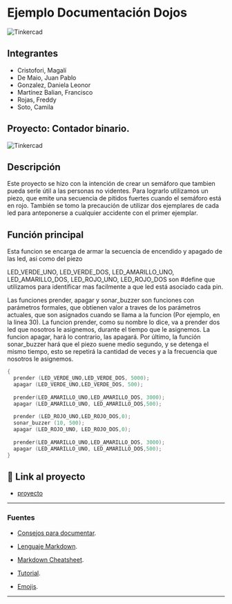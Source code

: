 # Ejemplo Documentación Dojos
![Tinkercad](./img/ArduinoTinkercad.jpg)


## Integrantes
- Cristofori, Magalí
- De Maio, Juan Pablo
- Gonzalez, Daniela Leonor
- Martínez Balian, Francisco
- Rojas, Freddy
- Soto, Camila


## Proyecto: Contador binario.
![Tinkercad](./img/SemaforoParaCiegos.png)


## Descripción
Este proyecto se hizo con la intención de crear un semáforo que tambien pueda serle útil a las personas no videntes. Para lograrlo utilizamos un piezo, que emite una secuencia de pitidos fuertes cuando el semáforo está en rojo. También se tomo la precaución de utilizar dos ejemplares de cada led para anteponerse a cualquier accidente con el primer ejemplar.  

## Función principal
Esta funcion se encarga de armar la secuencia de encendido y apagado de las led, asi como del piezo

LED_VERDE_UNO, LED_VERDE_DOS, LED_AMARILLO_UNO, LED_AMARILLO_DOS, LED_ROJO_UNO, LED_ROJO_DOS son #define que utilizamos para identificar mas facilmente a que led está asociado cada pin.

Las funciones prender, apagar y sonar_buzzer son funciones con parámetros formales, que obtienen valor a traves de los parámetros actuales, que son asignados cuando se llama a la funcion (Por ejemplo, en la linea 30). La funcion prender, como su nombre lo dice, va a prender dos led que nosotros le asignemos, durante el tiempo que le asignemos. La funcion apagar, hará lo contrario, las apagará. Por último, la función sonar_buzzer hará que el piezo suene medio segundo, y se detenga el mismo tiempo, esto se repetirá la cantidad de veces y a la frecuencia que nosotros le asignemos.

~~~ C++ (lenguaje en el que esta escrito)
{
  prender (LED_VERDE_UNO,LED_VERDE_DOS, 5000);
  apagar (LED_VERDE_UNO,LED_VERDE_DOS, 500);
  
  prender(LED_AMARILLO_UNO,LED_AMARILLO_DOS, 3000);
  apagar (LED_AMARILLO_UNO, LED_AMARILLO_DOS,500);
  
  prender (LED_ROJO_UNO,LED_ROJO_DOS,0);
  sonar_buzzer (10, 500);
  apagar (LED_ROJO_UNO, LED_ROJO_DOS,0);
  
  prender(LED_AMARILLO_UNO,LED_AMARILLO_DOS, 3000);
  apagar (LED_AMARILLO_UNO, LED_AMARILLO_DOS,500);
}
~~~

## :robot: Link al proyecto
- [proyecto](https://www.tinkercad.com/things/bkJ1uMIDWMM?sharecode=lWd_PFObZRYMuWyhXgv4QrPj9RyFbbjXB0uRiZ_1Gr4)

---
### Fuentes
- [Consejos para documentar](https://www.sohamkamani.com/how-to-write-good-documentation/#architecture-documentation).

- [Lenguaje Markdown](https://markdown.es/sintaxis-markdown/#linkauto).

- [Markdown Cheatsheet](https://github.com/adam-p/markdown-here/wiki/Markdown-Cheatsheet).

- [Tutorial](https://www.youtube.com/watch?v=oxaH9CFpeEE).

- [Emojis](https://gist.github.com/rxaviers/7360908).

---
